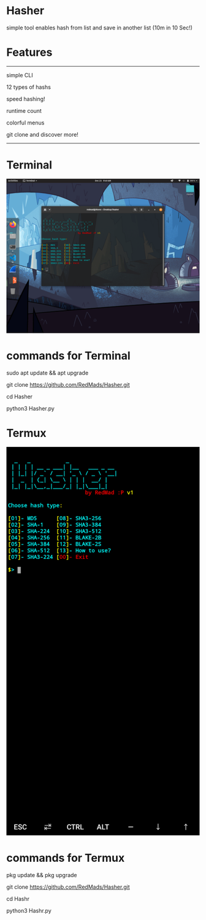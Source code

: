 # Hasher
simple tool enables hash from list and save in another list (10m in 10 Sec!)

# Features
***
simple CLI

12 types of hashs

speed hashing!

runtime count

colorful menus

git clone and discover more!
***



# Terminal
![Hasher](https://github.com/RedMads/Hasher/blob/main/images/terminal.png)


# commands for Terminal
sudo apt update && apt upgrade

git clone https://github.com/RedMads/Hasher.git

cd Hasher

python3 Hasher.py

# Termux
![Hasher](https://github.com/RedMads/Hasher/blob/main/images/termux.png)

# commands for Termux
pkg update && pkg upgrade

git clone https://github.com/RedMads/Hasher.git

cd Hashr

python3 Hashr.py


